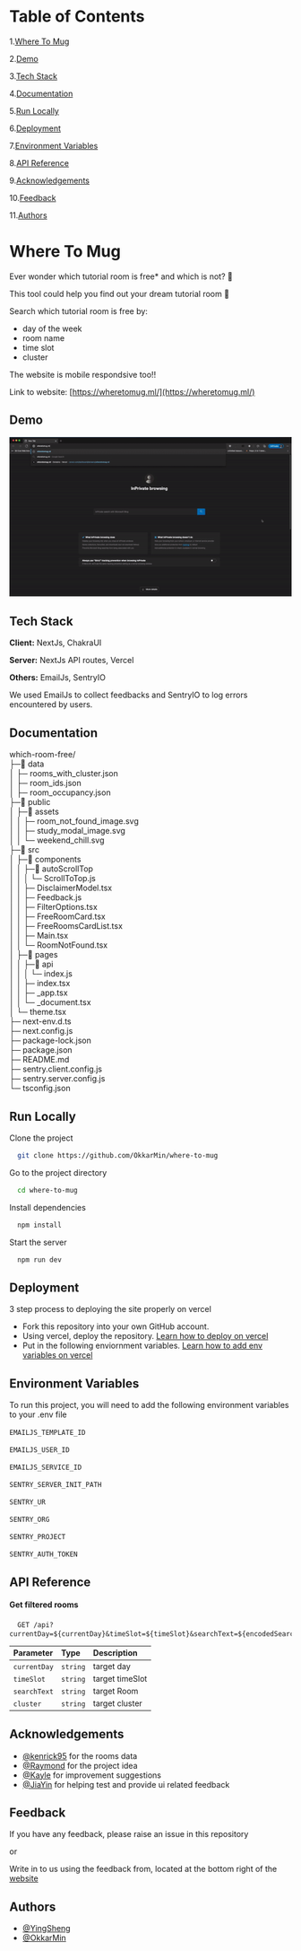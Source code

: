 # Table of Contents

1.[Where To Mug](#where-to-mug)

2.[Demo](#demo)

3.[Tech Stack](#Tech-Stack)

4.[Documentation](#Documentation)

5.[Run Locally](#Run-Locally)

6.[Deployment](#Deployment)

7.[Environment Variables](#Environment-Variables)

8.[API Reference](#API-Reference)

9.[Acknowledgements](#Acknowledgements)

10.[Feedback](#Feedback)

11.[Authors](#Authors)

# Where To Mug

Ever wonder which tutorial room is free\* and which is not? 🤨

This tool could help you find out your dream tutorial room 🥳

Search which tutorial room is free by:

- day of the week
- room name
- time slot
- cluster

The website is mobile respondsive too!!

Link to website:
[https://wheretomug.ml/](https://wheretomug.ml/)

## Demo

![Demo](./doc/where-to-mug-demo.gif)

## Tech Stack

**Client:** NextJs, ChakraUI

**Server:** NextJs API routes, Vercel

**Others:** EmailJs, SentryIO

We used EmailJs to collect feedbacks and SentryIO to log errors encountered by users.

## Documentation

which-room-free/  
├─📁 data  
│ ├─ rooms_with_cluster.json  
│ ├─ room_ids.json  
│ ├─ room_occupancy.json  
├─📁 public  
│ ├─📁 assets  
│ │ ├─ room_not_found_image.svg  
│ │ ├─ study_modal_image.svg  
│ │ └─ weekend_chill.svg  
├─📁 src  
│ ├─📁 components  
│ │ ├─📁 autoScrollTop  
│ │ │ └─ ScrollToTop.js  
│ │ ├─ DisclaimerModel.tsx  
│ │ ├─ Feedback.js  
│ │ ├─ FilterOptions.tsx  
│ │ ├─ FreeRoomCard.tsx  
│ │ ├─ FreeRoomsCardList.tsx  
│ │ ├─ Main.tsx  
│ │ └─ RoomNotFound.tsx  
│ ├─📁 pages  
│ │ ├─📁 api  
│ │ │ └─ index.js  
│ │ ├─ index.tsx  
│ │ ├─ \_app.tsx  
│ │ └─ \_document.tsx  
│ └─ theme.tsx  
├─ next-env.d.ts  
├─ next.config.js  
├─ package-lock.json  
├─ package.json  
├─ README.md  
├─ sentry.client.config.js  
├─ sentry.server.config.js  
└─ tsconfig.json

## Run Locally

Clone the project

```bash
  git clone https://github.com/OkkarMin/where-to-mug
```

Go to the project directory

```bash
  cd where-to-mug
```

Install dependencies

```bash
  npm install
```

Start the server

```bash
  npm run dev
```

## Deployment

3 step process to deploying the site properly on vercel

- Fork this repository into your own GitHub account.
- Using vercel, deploy the repository. [Learn how to deploy on vercel](https://vercel.com/docs/introduction)
- Put in the following enviornment variables. [Learn how to add env variables on vercel](https://vercel.com/docs/environment-variables)

## Environment Variables

To run this project, you will need to add the following environment variables to your .env file

`EMAILJS_TEMPLATE_ID`

`EMAILJS_USER_ID`

`EMAILJS_SERVICE_ID`

`SENTRY_SERVER_INIT_PATH`

`SENTRY_UR`

`SENTRY_ORG`

`SENTRY_PROJECT`

`SENTRY_AUTH_TOKEN`

## API Reference

#### Get filtered rooms

```http
  GET /api?currentDay=${currentDay}&timeSlot=${timeSlot}&searchText=${encodedSearchText}&cluster=${cluster}
```

| Parameter    | Type     | Description     |
| :----------- | :------- | :-------------- |
| `currentDay` | `string` | target day      |
| `timeSlot`   | `string` | target timeSlot |
| `searchText` | `string` | target Room     |
| `cluster`    | `string` | target cluster  |

## Acknowledgements

- [@kenrick95](https://github.com/kenrick95/plan/tree/master/back_end/data/parsed/json) for the rooms data
- [@Raymond](https://github.com/Cozinater) for the project idea
- [@Kayle](https://github.com/HJunyuan) for improvement suggestions
- [@JiaYin](https://github.com/lhinjy) for helping test and provide ui related feedback

## Feedback

If you have any feedback, please raise an issue in this repository

or

Write in to us using the feedback from, located at the bottom right of the [website](https://wheretomug.ml/)

## Authors

- [@YingSheng](https://yeowys.com)
- [@OkkarMin](https://okkarm.in)
